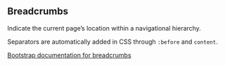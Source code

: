 ## Breadcrumbs

Indicate the current page’s location within a navigational hierarchy.

Separators are automatically added in CSS through `:before` and `content`.

[Bootstrap documentation for breadcrumbs][bootstrap docs]


[bootstrap docs]: http://getbootstrap.com/components/#breadcrumbs
